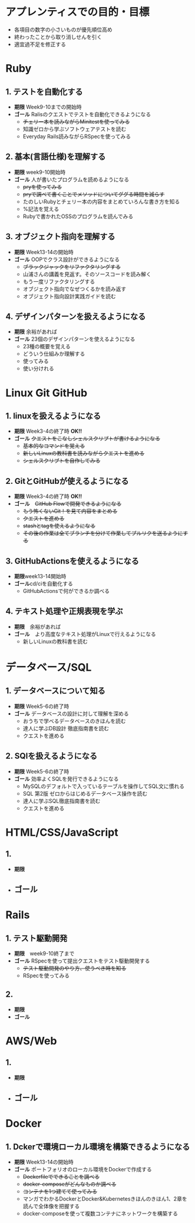 # アプレンティスでの目的・目標
- 各項目の数字の小さいものが優先順位高め
- 終わったことから取り消しせんを引く
- 適宜過不足を修正する
# Ruby
## 1. テストを自動化する
-  **期限** Week9-10までの開始時
- **ゴール** Ralisのクエストでテストを自動化できるようになる
    - ~~チェリー本を読みながらMinitestを使ってみる~~
    - 知識ゼロから学ぶソフトウェアテストを読む
    - Everyday Rails読みながらRSpecを使ってみる

## 2. 基本(言語仕様)を理解する
- **期限** week9-10開始時
- **ゴール** 人が書いたプログラムを読めるようになる
    - ~~pryを使ってみる~~
    - ~~pryで調べて書くことでメソッドについてググる時間を減らす~~
    - たのしいRubyとチェリー本の内容をまとめていろんな書き方を知る
    - %記法を覚える
    - Rubyで書かれたOSSのプログラムを読んでみる

## 3. オブジェクト指向を理解する
- **期限** Week13-14の開始時
- **ゴール** OOPでクラス設計ができるようになる
    - ~~ブラックジャックをリファクタリングする~~
    - 山浦さんの講義を見返す。そのソースコードを読み解く
    - もう一度リファクタリングする
    - オブジェクト指向でなぜつくるかを読み返す
    - オブジェクト指向設計実践ガイドを読む

## 4. デザインパターンを扱えるようになる
- **期限** 余裕があれば
- **ゴール** 23個のデザインパターンを使えるようになる
    - 23種の概要を覚える
    - どういう仕組みか理解する
    - 使ってみる
    - 使い分けれる

# Linux Git GitHub
## 1. linuxを扱えるようになる
- **期限** Week3-4の終了時 **OK!!**
- **ゴール** ~~クエストをこなしシェルスクリプトが書けるようになる~~
    - ~~基本的なコマンドを覚える~~
    - ~~新しいLinuxの教科書を読みながらクエストを進める~~
    - ~~シェルスクリプトを自作してみる~~

## 2. GitとGitHubが使えるようになる
- **期限** Week3-4の終了時 **OK!!**
- **ゴール**　~~GitHub Flowで開発できるようになる~~
    - ~~もう怖くないGit！を見て内容をまとめる~~
    - ~~クエストを進める~~
    - ~~stashとtagを使えるようになる~~
    - ~~その後の作業は全てブランチを分けて作業してプルリクを送るようにする~~

## 3. GitHubActionsを使えるようになる
- **期限**week13-14開始時
- **ゴール**cd/ciを自動化する
    - GitHubActionsで何ができるか調べる

## 4. テキスト処理や正規表現を学ぶ
- **期限**　余裕があれば
- **ゴール**　より高度なテキスト処理がLinuxで行えるようになる
    - 新しいLinuxの教科書を読む


# データベース/SQL
## 1. データベースについて知る
- **期限** Week5-6の終了時
- **ゴール** データベースの設計に対して理解を深める
    - おうちで学べるデータベースのきほんを読む
    - 達人に学ぶDB設計 徹底指南書を読む
    - クエストを進める

## 2. SQlを扱えるようになる
- **期限** Week5-6の終了時
- **ゴール** 効率よくSQLを発行できるようになる
    - MySQLのデフォルトで入っているテーブルを操作してSQL文に慣れる
    - SQL 第2版 ゼロからはじめるデータベース操作を読む
    - 達人に学ぶSQL徹底指南書を読む
    - クエストを進める


# HTML/CSS/JavaScript
## 1. 
- **期限**
- **ゴール**
    - 


# Rails
## 1. テスト駆動開発
- **期限**　week9-10終了まで
- **ゴール** RSpecを使って提出クエストをテスト駆動開発する
    - ~~テスト駆動開発のやり方、使うべき時を知る~~
    - RSpecを使ってみる
## 2. 
- **期限**
- **ゴール**

# AWS/Web
## 1. 
- **期限**
- **ゴール**
    - 


# Docker
## 1. Dckerで環境ローカル環境を構築できるようになる
- **期限** Week13-14の開始時
- **ゴール** ポートフォリオのローカル環境をDockerで作成する
    - ~~Dockerfileでできることを調べる~~
    - ~~docker-composeがどんなものか調べる~~
    - ~~コンテナを1つ建てて使ってみる~~
    - マンガでわかるDockerとDocker&Kubernetesきほんのきほん1、2章を読んで全体像を把握する
    - docker-composeを使って複数コンテナにネットワークを構築する

